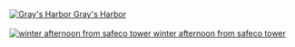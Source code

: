 <a href="Gray's_Harbor.jpg">
    <img src="thumbs/Gray's_Harbor.jpg" alt="Gray's Harbor"/>
    Gray's Harbor
    <br>
</a>
<br>
<a href="winter-afternoon-from-safeco-tower.jpg">
    <img src="thumbs/winter-afternoon-from-safeco-tower.jpg" alt="winter afternoon from safeco tower"/>
    winter afternoon from safeco tower
    <br>
</a>
<br>

